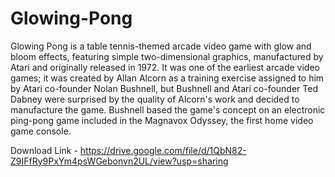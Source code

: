 # Glowing-Pong

Glowing Pong is a table tennis-themed arcade video game with glow and bloom effects, featuring simple two-dimensional graphics, manufactured by Atari and originally released in 1972. It was one of the earliest arcade video games; it was created by Allan Alcorn as a training exercise assigned to him by Atari co-founder Nolan Bushnell, but Bushnell and Atari co-founder Ted Dabney were surprised by the quality of Alcorn's work and decided to manufacture the game. Bushnell based the game's concept on an electronic ping-pong game included in the Magnavox Odyssey, the first home video game console.

Download Link - https://drive.google.com/file/d/1QbN82-Z9IFfRy9PxYm4psWGebonvn2UL/view?usp=sharing
